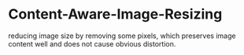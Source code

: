 # Content-Aware-Image-Resizing
reducing image size by removing some pixels, which preserves image content well and does not cause obvious distortion.

